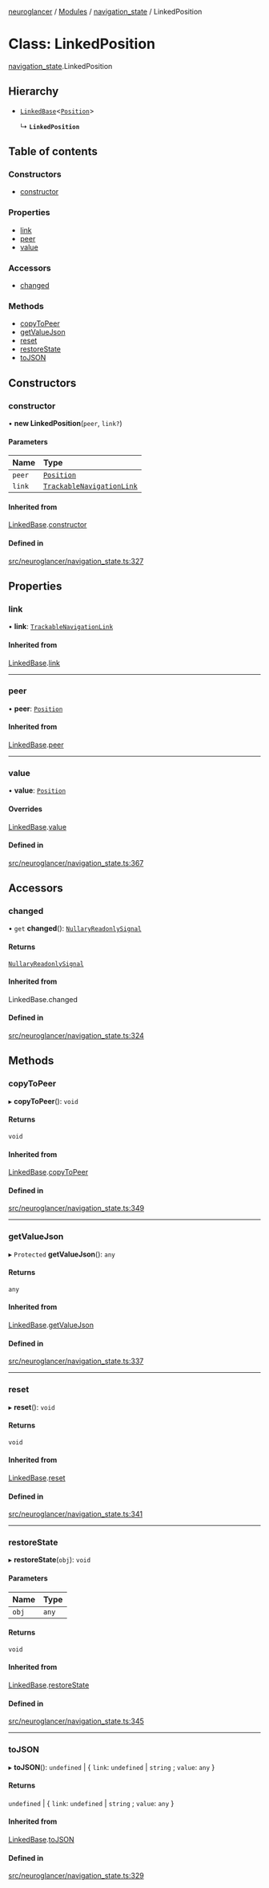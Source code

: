 [neuroglancer](../README.md) / [Modules](../modules.md) / [navigation\_state](../modules/navigation_state.md) / LinkedPosition

# Class: LinkedPosition

[navigation_state](../modules/navigation_state.md).LinkedPosition

## Hierarchy

- [`LinkedBase`](navigation_state._internal_.LinkedBase.md)<[`Position`](navigation_state.Position.md)\>

  ↳ **`LinkedPosition`**

## Table of contents

### Constructors

- [constructor](navigation_state.LinkedPosition.md#constructor)

### Properties

- [link](navigation_state.LinkedPosition.md#link)
- [peer](navigation_state.LinkedPosition.md#peer)
- [value](navigation_state.LinkedPosition.md#value)

### Accessors

- [changed](navigation_state.LinkedPosition.md#changed)

### Methods

- [copyToPeer](navigation_state.LinkedPosition.md#copytopeer)
- [getValueJson](navigation_state.LinkedPosition.md#getvaluejson)
- [reset](navigation_state.LinkedPosition.md#reset)
- [restoreState](navigation_state.LinkedPosition.md#restorestate)
- [toJSON](navigation_state.LinkedPosition.md#tojson)

## Constructors

### constructor

• **new LinkedPosition**(`peer`, `link?`)

#### Parameters

| Name | Type |
| :------ | :------ |
| `peer` | [`Position`](navigation_state.Position.md) |
| `link` | [`TrackableNavigationLink`](navigation_state.TrackableNavigationLink.md) |

#### Inherited from

[LinkedBase](navigation_state._internal_.LinkedBase.md).[constructor](navigation_state._internal_.LinkedBase.md#constructor)

#### Defined in

[src/neuroglancer/navigation_state.ts:327](https://github.com/ActiveBrainAtlas2/neuroglancer/blob/540617bc/src/neuroglancer/navigation_state.ts#L327)

## Properties

### link

• **link**: [`TrackableNavigationLink`](navigation_state.TrackableNavigationLink.md)

#### Inherited from

[LinkedBase](navigation_state._internal_.LinkedBase.md).[link](navigation_state._internal_.LinkedBase.md#link)

___

### peer

• **peer**: [`Position`](navigation_state.Position.md)

#### Inherited from

[LinkedBase](navigation_state._internal_.LinkedBase.md).[peer](navigation_state._internal_.LinkedBase.md#peer)

___

### value

• **value**: [`Position`](navigation_state.Position.md)

#### Overrides

[LinkedBase](navigation_state._internal_.LinkedBase.md).[value](navigation_state._internal_.LinkedBase.md#value)

#### Defined in

[src/neuroglancer/navigation_state.ts:367](https://github.com/ActiveBrainAtlas2/neuroglancer/blob/540617bc/src/neuroglancer/navigation_state.ts#L367)

## Accessors

### changed

• `get` **changed**(): [`NullaryReadonlySignal`](../modules/coordinate_transform._internal_.md#nullaryreadonlysignal)

#### Returns

[`NullaryReadonlySignal`](../modules/coordinate_transform._internal_.md#nullaryreadonlysignal)

#### Inherited from

LinkedBase.changed

#### Defined in

[src/neuroglancer/navigation_state.ts:324](https://github.com/ActiveBrainAtlas2/neuroglancer/blob/540617bc/src/neuroglancer/navigation_state.ts#L324)

## Methods

### copyToPeer

▸ **copyToPeer**(): `void`

#### Returns

`void`

#### Inherited from

[LinkedBase](navigation_state._internal_.LinkedBase.md).[copyToPeer](navigation_state._internal_.LinkedBase.md#copytopeer)

#### Defined in

[src/neuroglancer/navigation_state.ts:349](https://github.com/ActiveBrainAtlas2/neuroglancer/blob/540617bc/src/neuroglancer/navigation_state.ts#L349)

___

### getValueJson

▸ `Protected` **getValueJson**(): `any`

#### Returns

`any`

#### Inherited from

[LinkedBase](navigation_state._internal_.LinkedBase.md).[getValueJson](navigation_state._internal_.LinkedBase.md#getvaluejson)

#### Defined in

[src/neuroglancer/navigation_state.ts:337](https://github.com/ActiveBrainAtlas2/neuroglancer/blob/540617bc/src/neuroglancer/navigation_state.ts#L337)

___

### reset

▸ **reset**(): `void`

#### Returns

`void`

#### Inherited from

[LinkedBase](navigation_state._internal_.LinkedBase.md).[reset](navigation_state._internal_.LinkedBase.md#reset)

#### Defined in

[src/neuroglancer/navigation_state.ts:341](https://github.com/ActiveBrainAtlas2/neuroglancer/blob/540617bc/src/neuroglancer/navigation_state.ts#L341)

___

### restoreState

▸ **restoreState**(`obj`): `void`

#### Parameters

| Name | Type |
| :------ | :------ |
| `obj` | `any` |

#### Returns

`void`

#### Inherited from

[LinkedBase](navigation_state._internal_.LinkedBase.md).[restoreState](navigation_state._internal_.LinkedBase.md#restorestate)

#### Defined in

[src/neuroglancer/navigation_state.ts:345](https://github.com/ActiveBrainAtlas2/neuroglancer/blob/540617bc/src/neuroglancer/navigation_state.ts#L345)

___

### toJSON

▸ **toJSON**(): `undefined` \| { `link`: `undefined` \| `string` ; `value`: `any`  }

#### Returns

`undefined` \| { `link`: `undefined` \| `string` ; `value`: `any`  }

#### Inherited from

[LinkedBase](navigation_state._internal_.LinkedBase.md).[toJSON](navigation_state._internal_.LinkedBase.md#tojson)

#### Defined in

[src/neuroglancer/navigation_state.ts:329](https://github.com/ActiveBrainAtlas2/neuroglancer/blob/540617bc/src/neuroglancer/navigation_state.ts#L329)
